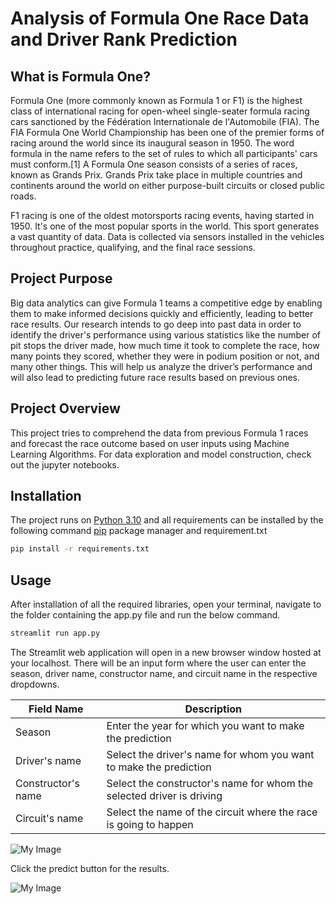 # Analysis of Formula One Race Data and Driver Rank Prediction

## What is Formula One?

Formula One (more commonly known as Formula 1 or F1) is the highest class of international racing for open-wheel single-seater formula racing cars sanctioned by the Fédération Internationale de l'Automobile (FIA). The FIA Formula One World Championship has been one of the premier forms of racing around the world since its inaugural season in 1950. The word formula in the name refers to the set of rules to which all participants' cars must conform.[1] A Formula One season consists of a series of races, known as Grands Prix. Grands Prix take place in multiple countries and continents around the world on either purpose-built circuits or closed public roads.

F1 racing is one of the oldest motorsports racing events, having started in 1950. It's one of the most popular sports in the world. This sport generates a vast quantity of data. Data is collected via sensors installed in the vehicles throughout practice, qualifying, and the final race sessions.

## Project Purpose

Big data analytics can give Formula 1 teams a competitive edge by enabling them to make informed decisions quickly and efficiently, leading to better race results.
Our research intends to go deep into past data in order to identify the driver's performance using various statistics like the number of pit stops the driver made, how much time it took to complete the race, how many points they scored, whether they were in podium position or not, and many other things. This will help us analyze the driver’s performance and will also lead to predicting future race results based on previous ones.

## Project Overview

This project tries to comprehend the data from previous Formula 1 races and forecast the race outcome based on user inputs using Machine Learning Algorithms. For data exploration and model construction, check out the jupyter notebooks.

## Installation

The project runs on [Python 3.10](https://www.python.org/downloads/release/python-3100/) and all requirements can be installed by the following command [pip](https://pip.pypa.io/en/stable/) package manager and requirement.txt



```bash
pip install -r requirements.txt
```

## Usage
After installation of all the required libraries, open your terminal, navigate to the folder containing the app.py file and run the below command.

```python
streamlit run app.py

```
The Streamlit web application will open in a new browser window hosted at your localhost. There will be an input form where the user can enter the season, driver name, constructor name, and circuit name in the respective dropdowns.

| Field Name | Description |
| --- | --- |
| Season | Enter the year for which you want to make the prediction |
| Driver's name | Select the driver's name for whom you want to make the prediction |
| Constructor's name | Select the constructor's name for whom the selected driver is driving |
| Circuit's name | Select the name of the circuit where the race is going to happen |

![My Image](img/img1.png)

Click the predict button for the results.

![My Image](img/img2.png)
